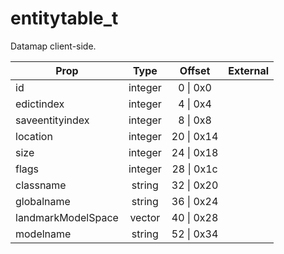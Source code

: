 # entitytable_t

Datamap client-side.

|Prop|Type|Offset|External|
|---|:-:|:-:|--:|
|id|integer|0 \| 0x0||
|edictindex|integer|4 \| 0x4||
|saveentityindex|integer|8 \| 0x8||
|location|integer|20 \| 0x14||
|size|integer|24 \| 0x18||
|flags|integer|28 \| 0x1c||
|classname|string|32 \| 0x20||
|globalname|string|36 \| 0x24||
|landmarkModelSpace|vector|40 \| 0x28||
|modelname|string|52 \| 0x34||
